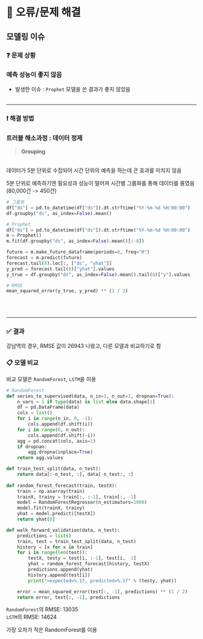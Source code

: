 # 🧊 오류/문제 해결
## 모델링 이슈

### ❓ 문제 상황
### 예측 성능이 좋지 않음
* 발생한 이슈 : `Prophet` 모델을 쓴 결과가 좋지 않았음
<br><br>

---

### ❗️ 해결 방법
### 트러블 해소과정 : 데이터 정제

> **Grouping**
<br>  
데이터가 5분 단위로 수집되어 시간 단위의 예측을 하는데 큰 효과를 미치지 않음
<br>

5분 단위로 예측하기엔 필요성과 성능이 떨어져 시간별 그룹화를 통해 데이터를 줄였음 (80,000건 -> 450건)

```py
# 그룹화
df["ds"] = pd.to_datetime(df["ds"]).dt.strftime("%Y-%m-%d %H:00:00")
df.groupby("ds", as_index=False).mean()
```

```py
# Prophet
df["ds"] = pd.to_datetime(df["ds"]).dt.strftime("%Y-%m-%d %H:00:00")
m = Prophet()
m.fit(df.groupby("ds", as_index=False).mean()[:-8])

future = m.make_future_dataframe(periods=8, freq="H")
forecast = m.predict(future)
forecast.tail(8).loc[:, ["ds", "yhat"]]
y_pred = forecast.tail(8)["yhat"].values
y_true = df.groupby("ds", as_index=False).mean().tail(8)["y"].values

# RMSE
mean_squared_error(y_true, y_pred) ** (1 / 2)
```

<br><br>

---

### ✅ 결과

강남역의 경우, RMSE 값이 26943 나왔고, 다른 모델과 비교하기로 함

### 📋 모델 비교

비교 모델은 `RandomForest`, `LSTM`을 이용  

```py
# RandomForest
def series_to_supervised(data, n_in=1, n_out=1, dropnan=True):
    n_vars = 1 if type(data) is list else data.shape[1]
    df = pd.DataFrame(data)
    cols = list()
    for i in range(n_in, 0, -1):
        cols.append(df.shift(i))
    for i in range(0, n_out):
        cols.append(df.shift(-i))
    agg = pd.concat(cols, axis=1)
    if dropnan:
        agg.dropna(inplace=True)
    return agg.values

def train_test_split(data, n_test):
    return data[:-n_test, :], data[-n_test:, :]
  
def random_forest_forecast(train, testX):
    train = np.asarray(train)
    trainX, trainy = train[:, :-1], train[:, -1]
    model = RandomForestRegressor(n_estimators=1000)
    model.fit(trainX, trainy)
    yhat = model.predict([testX])
    return yhat[0]

def walk_forward_validation(data, n_test):
    predictions = list()
    train, test = train_test_split(data, n_test)
    history = [x for x in train]
    for i in range(len(test)):
        testX, testy = test[i, :-1], test[i, -1]
        yhat = random_forest_forecast(history, testX)
        predictions.append(yhat)
        history.append(test[i])
        print(">expected=%.1f, predicted=%.1f" % (testy, yhat))

    error = mean_squared_error(test[:, -1], predictions) ** (1 / 2)
    return error, test[:, -1], predictions
```

`RandomForest`의 RMSE: 13035  
`LSTM`의 RMSE: 14624  

가장 오차가 적은 RandomForest를 이용